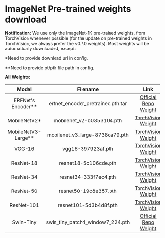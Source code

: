 # ImageNet Pre-trained weights download

**Notification:** We use only the ImageNet-1K pre-trained weights, from TorchVision whenever possible (for the update on pre-trained weights in TorchVision, we always prefer the v0.7.0 weights). Most weights will be automatically downloaded, except:

*Need to provide download url in config.

**Need to provide pt/pth file path in config.

**All Weights:**

| Model | Filename | Link |
| :---: | :---: | :---: |
| ERFNet's Encoder** | erfnet_encoder_pretrained.pth.tar | [Official Repo Weight](https://github.com/Eromera/erfnet_pytorch/tree/master/trained_models) |
| MobileNetV2* | mobilenet_v2-b0353104.pth | [TorchVision Weight](https://download.pytorch.org/models/mobilenet_v2-b0353104.pth) |
| MobileNetV3-Large** | mobilenet_v3_large-8738ca79.pth | [TorchVision Weight](https://download.pytorch.org/models/mobilenet_v3_large-8738ca79.pth) |
| VGG-16 | vgg16-397923af.pth | [TorchVision Weight](https://download.pytorch.org/models/vgg16-397923af.pth) |
| ResNet-18 | resnet18-5c106cde.pth | [TorchVision Weight](https://download.pytorch.org/models/resnet18-5c106cde.pth) |
| ResNet-34 | resnet34-333f7ec4.pth | [TorchVision Weight](https://download.pytorch.org/models/resnet34-333f7ec4.pth) |
| ResNet-50 | resnet50-19c8e357.pth | [TorchVision Weight](https://download.pytorch.org/models/resnet50-19c8e357.pth) |
| ResNet-101 | resnet101-5d3b4d8f.pth | [TorchVision Weight](https://download.pytorch.org/models/resnet101-5d3b4d8f.pth) |
| Swin-Tiny | swin_tiny_patch4_window7_224.pth | [Official Repo Weight](https://github.com/SwinTransformer/storage/releases/download/v1.0.0/swin_tiny_patch4_window7_224.pth) |

